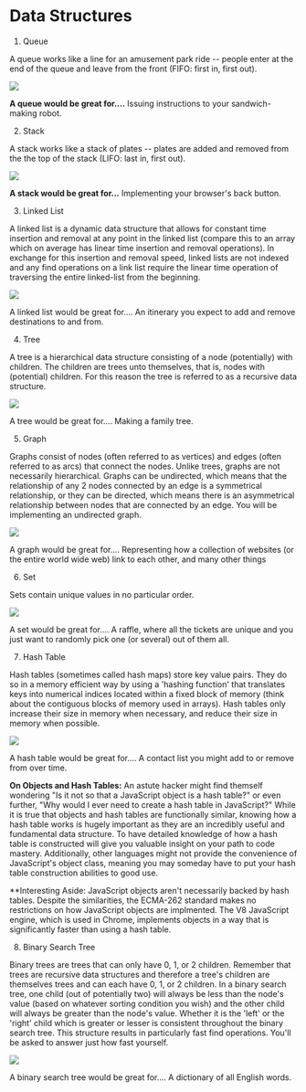 # Data Structures

1. Queue

A queue works like a line for an amusement park ride -- people enter at the end of the queue and leave from the front (FIFO: first in, first out).

<img src="http://upload.wikimedia.org/wikipedia/commons/thumb/5/52/Data_Queue.svg/200px-Data_Queue.svg.png">

<strong>A queue would be great for....</strong>
Issuing instructions to your sandwich-making robot.

2. Stack

A stack works like a stack of plates -- plates are added and removed from the the top of the stack (LIFO: last in, first out).

<img src="http://upload.wikimedia.org/wikipedia/commons/thumb/2/29/Data_stack.svg/200px-Data_stack.svg.png">

<strong>A stack would be great for...</strong>
Implementing your browser's back button.

3. Linked List

A linked list is a dynamic data structure that allows for constant time insertion and removal at any point in the linked list (compare this to an array which on average has linear time insertion and removal operations). In exchange for this insertion and removal speed, linked lists are not indexed and any find operations on a link list require the linear time operation of traversing the entire linked-list from the beginning.

<img src="https://f.cloud.github.com/assets/1577682/1212239/43154574-2615-11e3-8e29-43cf74e25b10.png">

A linked list would be great for....
An itinerary you expect to add and remove destinations to and from.

4. Tree

A tree is a hierarchical data structure consisting of a node (potentially) with children. The children are trees unto themselves, that is, nodes with (potential) children. For this reason the tree is referred to as a recursive data structure.

<img src="http://www.urgenthomework.com/images/ternary-and-quaternary-tree.gif">

A tree would be great for....
Making a family tree.

5. Graph

Graphs consist of nodes (often referred to as vertices) and edges (often referred to as arcs) that connect the nodes. Unlike trees, graphs are not necessarily hierarchical. Graphs can be undirected, which means that the relationship of any 2 nodes connected by an edge is a symmetrical relationship, or they can be directed, which means there is an asymmetrical relationship between nodes that are connected by an edge. You will be implementing an undirected graph.

<img src="http://i.imgur.com/PlN2VGG.png">

A graph would be great for....
Representing how a collection of websites (or the entire world wide web) link to each other, and many other things

6. Set

Sets contain unique values in no particular order.

<img src="http://www.codeproject.com/KB/recipes/DotNetSet/Sets02.png">

A set would be great for....
A raffle, where all the tickets are unique and you just want to randomly pick one (or several) out of them all.

7. Hash Table

Hash tables (sometimes called hash maps) store key value pairs. They do so in a memory efficient way by using a 'hashing function' that translates keys into numerical indices located within a fixed block of memory (think about the contiguous blocks of memory used in arrays). Hash tables only increase their size in memory when necessary, and reduce their size in memory when possible.

<img src="https://upload.wikimedia.org/wikipedia/commons/7/7d/Hash_table_3_1_1_0_1_0_0_SP.svg">

A hash table would be great for....
A contact list you might add to or remove from over time.

<strong>On Objects and Hash Tables:</strong> An astute hacker might find themself wondering "Is it not so that a JavaScript object is a hash table?" or even further, "Why would I ever need to create a hash table in JavaScript?" While it is true that objects and hash tables are functionally similar, knowing how a hash table works is hugely important as they are an incredibly useful and fundamental data structure. To have detailed knowledge of how a hash table is constructed will give you valuable insight on your path to code mastery. Additionally, other languages might not provide the convenience of JavaScript's object class, meaning you may someday have to put your hash table construction abilities to good use.

**Interesting Aside: JavaScript objects aren't necessarily backed by hash tables. Despite the similarities, the ECMA-262 standard makes no restrictions on how JavaScript objects are implmented. The V8 JavaScript engine, which is used in Chrome, implements objects in a way that is significantly faster than using a hash table.

8. Binary Search Tree

Binary trees are trees that can only have 0, 1, or 2 children. Remember that trees are recursive data structures and therefore a tree's children are themselves trees and can each have 0, 1, or 2 children. In a binary search tree, one child (out of potentially two) will always be less than the node's value (based on whatever sorting condition you wish) and the other child will always be greater than the node's value. Whether it is the 'left' or the 'right' child which is greater or lesser is consistent throughout the binary search tree. This structure results in particularly fast find operations. You'll be asked to answer just how fast yourself.

<img src="http://i.imgur.com/eDw57vR.png">

A binary search tree would be great for....
A dictionary of all English words.
